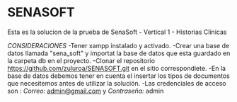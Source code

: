 # SENASOFT
Esta es la solucion de la prueba de SenaSoft - Vertical 1 - Historias Clinicas

*CONSIDERACIONES*
-Tener xampp instalado y activado.
-Crear una base de datos llamada "sena_soft" y importat la base de datos que esta guardado en la carpeta db en el proyecto.
-Clonar el repositorio https://github.com/zuluroa/SENASOFT.git en el sitio correspondiete.
-En la base de datos debemos tener en cuenta el insertar los tipos de documentos que necesitemos antes de utilizar la solución.
-Las credenciales de acceso son : *Correo:* admin@gmail.com y *Contraseña:* admin
